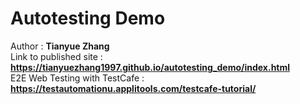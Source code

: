 # Autotesting Demo
Author : **Tianyue Zhang**     
Link to published site : **https://tianyuezhang1997.github.io/autotesting_demo/index.html**  
E2E Web Testing with TestCafe : **https://testautomationu.applitools.com/testcafe-tutorial/**

